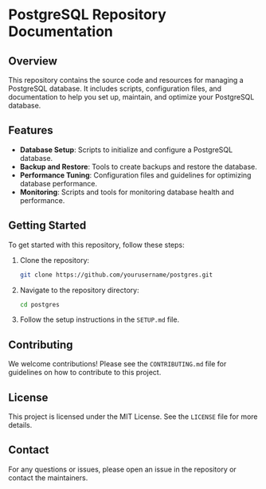 # PostgreSQL Repository Documentation

## Overview

This repository contains the source code and resources for managing a PostgreSQL database. It includes scripts, configuration files, and documentation to help you set up, maintain, and optimize your PostgreSQL database.

## Features

- **Database Setup**: Scripts to initialize and configure a PostgreSQL database.
- **Backup and Restore**: Tools to create backups and restore the database.
- **Performance Tuning**: Configuration files and guidelines for optimizing database performance.
- **Monitoring**: Scripts and tools for monitoring database health and performance.

## Getting Started

To get started with this repository, follow these steps:

1. Clone the repository:
    ```sh
    git clone https://github.com/yourusername/postgres.git
    ```
2. Navigate to the repository directory:
    ```sh
    cd postgres
    ```
3. Follow the setup instructions in the `SETUP.md` file.

## Contributing

We welcome contributions! Please see the `CONTRIBUTING.md` file for guidelines on how to contribute to this project.

## License

This project is licensed under the MIT License. See the `LICENSE` file for more details.

## Contact

For any questions or issues, please open an issue in the repository or contact the maintainers.
